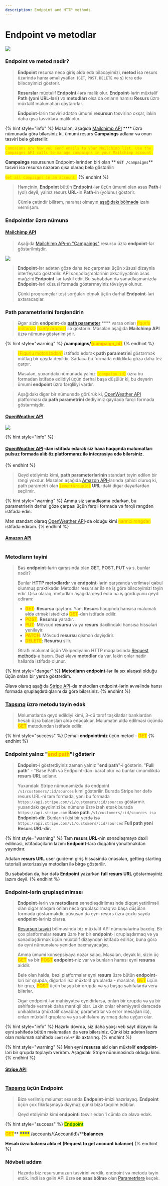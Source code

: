 ```yaml
---
description: Endpoint and HTTP methods
---
```


# Endpoint və metodlar



![](../.gitbook/assets/endpoint.png)

### Endpoint və metod nədir?

> **Endpoint** resursa necə giriş əldə edə biləcəyimizi, **metod** isə resurs üzərində hansı əməliyyatları (`GET`, `POST`, `DELETE` və s) icra edə biləcəyimizi göstərir.
>
> **Resurslar** müxtəlif **Endpoint**-lərə malik olur. **Endpoint**-lərin müxtəlif **Path (yəni URL-ləri)** və **metodları** olsa da onların hamısı **Resurs** üzrə müxtəlif məlumatları qaytarırlar.&#x20;
>
> **Endpoint**-lərin təsviri adətən ümumi **resursun** təsvirinə oxşar, lakin daha qısa təsvirlərə malik olur.&#x20;

{% hint style="info" %}
Məsələn, aşağıda [Mailchimp API](step-2-endpoints-and-methods-api-reference-tutorial.md#mailchimp-api) **** üzrə nümunədə görə bilərsiniz ki, ümumi resurs **Campaings** adlanır və onun təsviri belə göstərilir:

<mark style="color:orange;">`Campaigns are how you send emails to your Mailchimp list. Use the Campaigns API calls to manage campaigns in your Mailchimp account.`</mark>

**Campaings** resursunun Endpoint-lərindən biri olan ** `GET /campaigns`** təsviri isə resursa nəzərən qısa olaraq belə göstərilir:

<mark style="color:orange;">`Get all campaigns in an account.`</mark>
{% endhint %}

> Həmçinin, **Endpoint** bütün **Endpoint**-lər üçün ümumi olan əsas **Path**-i (yol) deyil, yalnız resurs **URL**-in **Path**-in (yolunu) göstərir.&#x20;
>
> Cümlə çətindir bilirəm, narahat olmayın [aşağıdakı bölmədə](step-2-endpoints-and-methods-api-reference-tutorial.md#endpoint-yalniz-end-path-i-goest-rir) izahı vermişəm.

### Endpointlər üzrə nümunə

#### [Mailchimp API](https://mailchimp.com/developer/marketing/api/campaigns/)

> Aşağıda [Mailchimp APı-ın "Campaings"](https://mailchimp.com/developer/marketing/api/campaigns/) resursu üzrə **endpoint**-lər göstərilmişdir.

![](../.gitbook/assets/mailchimp\_endpoint.PNG)

> **Endpoint**-lər adətən gözə daha tez çarpması üçün xüsusi dizaynla interfeysdə göstərilir. API sənədləşmələrinin əksəriyyətinin əsas məğzini **Endpoint**-lər təşkil edir. Bu səbəbdən də sənədləşmənizdə **Endpoint**-ləri xüsusi formada göstərməyiniz tövsiyyə olunur. &#x20;
>
> Çünki proqramçılar test sorğuları etmək üçün dərhal **Endpoint**-ləri axtaracaqlar.&#x20;

### Path parametrlərini fərqləndirin

> Əgər sizin **endpoint**-də [**path parameter**](../api-dizayn/parametrl-r.md#path-parameters) **** varsa onları _<mark style="color:orange;">fiqurlu mötərizə</mark>_ <mark style="color:orange;"></mark><mark style="color:orange;">(</mark>_<mark style="color:orange;">curly braces</mark>_<mark style="color:orange;">)</mark> ilə göstərin. Məsələn aşağıda **Mailchimp API** üzrə nümunə göstərilmişdir.

{% hint style="warning" %}
**/campaigns/**<mark style="color:orange;">**{campaign\_id}**</mark>
{% endhint %}

> <mark style="color:orange;">{Fiqurlu mötərizədən}</mark> istifadə edərək **path parametrini** göstərmək mütləq bir qayda deyildir. Sadəcə bu formada edildikdə gözə daha tez çarpır.&#x20;
>
> Məsələn, yuxarıdakı nümunədə yalnız <mark style="color:orange;">`{campaign_id}`</mark> <mark style="color:orange;"></mark><mark style="color:orange;"></mark> üzrə bu formadan istifadə edildiyi üçün dərhal başa düşülür ki, bu dəyərin ümumi **endpoint** üzrə fərqliliyi vardır.

> Aşağıdakı digər bir nümunədə görürük ki, [OpenWeather API](https://openweathermap.org/api/one-call-3) platforması da **path parametrini** dediyimiz qaydada fərqli formada göstərmişdir.

#### [OpenWeather API](https://openweathermap.org/api/one-call-3)

![](../.gitbook/assets/Open.PNG)

{% hint style="info" %}
#### [OpenWeather API](https://openweathermap.org/api/one-call-3)-dan istifadə edərək siz hava haqqında məlumatları pulsuz formada alıb öz platformanız ilə inteqrasiya edə bilərsiniz.
{% endhint %}

> Qeyd etdiyimiz kimi, **path parameterlərinin** standart təyin edilən bir rəngi yoxdur. Məsələn aşağıda [Amazon API-](step-2-endpoints-and-methods-api-reference-tutorial.md#amazon-api)larında şahidi oluruq ki, path parametri olan <mark style="color:orange;">`{eventGroupId}`</mark>  **URL**-dəki digər dəyərlərdən seçilmir. &#x20;

{% hint style="warning" %}
Amma siz sənədləşmə edərkən, bu parametrlərin dərhal gözə çarpası üçün fərqli formada və fərqli rəngdən istifadə edin.&#x20;

Mən standart olaraq [OpenWeather API](https://openweathermap.org/api/one-call-3)-da olduğu kimi <mark style="color:orange;">narıncı rəngdən</mark> istifadə edirəm.
{% endhint %}

#### [Amazon API](https://developer-docs.amazon.com/sp-api/docs/finances-api-reference#get-financesv0financialeventgroupseventgroupidfinancialevents)

<figure><img src="../.gitbook/assets/Amazon_v1.PNG" alt=""><figcaption></figcaption></figure>

### Metodların təyini

> Bəs **endpoint**-lərin qarşısında olan **GET, POST, PUT** və s. bunlar nədir?
>
> Bunlar **HTTP metodlardır** və **endpoint**-lərin qarşısında verilməsi qəbul olunmuş praktikadır. Metodlar resurslar ilə nə iş görə biləcəyimizi təyin edir. Qısa olaraq, metodları aşağıda qeyd edib nə iş gördüyünü qeyd edirəm:
>
> * <mark style="color:orange;">**GET**</mark>: **Resursu** qaytarır. Yəni **Resurs** haqqında hansısa məlumatı əldə etmək istədikdə <mark style="color:orange;">**GET**</mark>-dən istifadə edilir.
> * <mark style="color:orange;">**POST**</mark>: **Resursu** yaradır.&#x20;
> * <mark style="color:orange;">**PUT**</mark>: Mövcud **resursu** və ya **resurs** daxilindəki hansısa hissələri yeniləyir.&#x20;
> * <mark style="color:orange;">**PATCH**</mark>: Mövcud **resursu** qismən dəyişdirir.
> * <mark style="color:orange;">**DELETE**</mark>: **Resursu** silir.
>
> Ətraflı məlumat üçün Vikipediyanın HTTP məqaləsində [Request methods](https://en.wikipedia.org/wiki/Hypertext\_Transfer\_Protocol#Request\_methods)-a baxın. Bəzi əlavə **metodlar** da var, lakin onlar nadir hallarda istifadə olunur.

{% hint style="danger" %}
**Metodların** **endpoint**-lər ilə sıx əlaqəsi olduğu üçün onları bir yerdə göstərdim.&#x20;

Əlavə olaraq aşağıda [Stripe API](step-2-endpoints-and-methods-api-reference-tutorial.md#stripe-api)-da metodları endpoint-lərin əvvəlində hansı formada qruplaşdırdıqlarını da görə bilərsiniz.
{% endhint %}

### [Tapşırıq](../tapsiriq.md#s-n-dl-sdirm-k-uecuen-m-lumat) üzrə metodu təyin edək

> Məlumatlarda qeyd edildiyi kimi, 3-cü tərəf təşkilatlar banklardan hesab üzrə balansları əldə edəcəklər. Məlumatın əldə edilməsi üçündə <mark style="color:orange;">**GET**</mark> metodundan istifadə edilir.

{% hint style="success" %}
Deməli **endpointimiz** üçün metod - <mark style="color:orange;">**GET**</mark>
{% endhint %}

### Endpoint yalnız "<mark style="color:orange;">end path</mark>"i göstərir

> **Endpoint**-i göstərdiyiniz zaman yalnız "**end path**"-i göstərin. "**Full path**" - "Base Path və Endpoint-dən ibarət olur və bunlar ümumilikdə **resurs URL** adlanır.&#x20;
>
> Yuxarıdakı Stripe nümunəmizdə də endpoint  `/v1/customers/:id/sources` kimi göstərilir. Burada Stripe hər dəfə resurs URL-ni tam formada, yəni bu formada `https://api.stripe.com/v1/customers/:id/sources` göstərmir. yuxarıdakı qeydimizi bu nümunə üzrə izah etsək burada `https://api.stripe.com` **Base path** `/v1/customers/:id/sources isə` **Endpoint-dir.**  Bunların ikisi bir yerdə isə `https://api.stripe.com/v1/customers/:id/sources` **Full path yəni Resurs URL-dir.**

{% hint style="warning" %}
Tam **resurs URL**-nin sənədləşməyə daxil edilməsi, istifadəçilərin lazımı **Endpoint**-lərə diqqətini yönəltməkdən yayındırır.&#x20;

Adətən **resurs URL** user guide-ın giriş hissəsində (məsələn, getting starting tutorial) avtorizasiya metodları ilə birgə göstərilir.

Bu səbəbdən də, hər dəfə **Endpoint** yazarkən **full resurs URL** göstərməyiniz lazım deyil.
{% endhint %}

### Endpoint-lərin qruplaşdırılması <a href="#how-to-group-multiple-endpoints-for-the-same-resource" id="how-to-group-multiple-endpoints-for-the-same-resource"></a>

> **Endpoint**-lərin və **metodların** sənədləşdirilməsində diqqət yetirilməli olan digər məqam onları necə qruplaşdırmaq və başa düşülən formada göstərməkdir, xüsusən də eyni resurs üzrə çoxlu sayda **endpoint**-ləriniz olarsa.&#x20;
>
> [Resursun təsviri](step-1-resource-description-api-reference-tutorial.md) bölməsində biz müxtəlif API nümunələrinə baxdıq. Bir çox platformalar **resurs** üzrə hər bir **endpoint**-i qruplaşdırmaq və ya sənədləşdirmək üçün müxtəlif dizayndan istifadə edirlər, buna görə də eyni nümunələrə yenidən baxmayacağıq.
>
> Amma ümumi konsepsiyaya nəzər salaq. Məsələn, deyək ki, sizin üç <mark style="color:orange;">**GET**</mark> və bir <mark style="color:orange;">**POST**</mark> **endpoint**-niz var və bunların hamısı eyni **resursa** aiddir.&#x20;
>
> Belə olan halda, bəzi platformalar eyni **resurs** üzrə bütün **endpoint**-ləri bir qrupda, digərləri isə müxtəlif qruplarda - məsələn, <mark style="color:orange;">**GET**</mark> üçün bir qrup, <mark style="color:orange;">**POST**</mark> üçün başqa bir qrupda və ya başqa səhifələrdə verə bilərlər.&#x20;
>
> Əgər endpoint-lər mahiyyətcə eynidirlərsə, onları bir qrupda və ya bir səhifədə vermək daha məntiqli olar. Lakin onlar əhəmiyyətli dərəcədə unikaldırsa (müxtəlif cavablar, parametrlər və error mesajları ilə), onları müxtəlif qruplara və ya səhifələrə ayırmaq daha uyğun olar.&#x20;

{% hint style="info" %}
Hazırkı dövrdə, siz daha yaxşı veb sayt dizaynı ilə eyni səhifədə bütün məlumatları da verə bilərsiniz. Çünki biz adətən lazım olan məlumatı səhifədə `control+F` ilə axtarırıq.
{% endhint %}

{% hint style="warning" %}
Mən eyni **resursa** aid olan müxtəlif **endpoint**-ləri bir qrupda toplayıb verirəm. Aşağıdakı Stripe nümunəsində olduğu kimi.
{% endhint %}

#### [Stripe API](https://stripe.com/docs/api/customer\_bank\_accounts)

<figure><img src="../.gitbook/assets/Stripe_1.png" alt=""><figcaption></figcaption></figure>

### [Tapşırıq](../tapsiriq.md#s-n-dl-sdirm-k-uecuen-m-lumat) üçün Endpoint <a href="#endpoint-for-surfreport-api" id="endpoint-for-surfreport-api"></a>

> Bizə verilmiş məlumat əsasında **Endpoint**-imizi hazırlayaq. **Endpoint** üçün çox fikirləşməyə dəyməz çünki bizə təqdim ediblər.&#x20;
>
> Qeyd etdiyimiz kimi **endpointi** təsvir edən 1 cümlə də əlavə edək.

{% hint style="success" %}
<mark style="color:green;">**Endpoint**</mark>

<mark style="color:orange;">**GET**</mark>**   **<mark style="color:blue;">****</mark>**   /accounts/**<mark style="color:orange;">**{AccountId}/**</mark>**balances**

**Hesab üzrə balansı əldə et (Request to get account balance)**
{% endhint %}

### Növbəti addım

> Hazırda biz resursumuzun təsvirini verdik, endpoint və metodu təyin etdik. İndi isə gəlin API üzrə **ən əsas bölmə** olan [Parametrlərə](../api-dizayn/parametrl-r.md) keçək.
